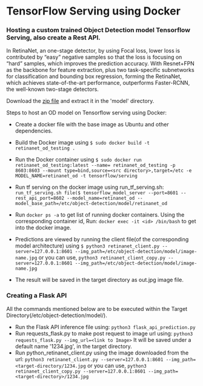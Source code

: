 # TensorFlow Serving using Docker

### Hosting a custom trained Object Detection model Tensorflow Serving, also create a Rest API.

In RetinaNet, an one-stage detector, by using Focal loss, lower loss is contributed by “easy” negative samples so that the loss is focusing on “hard” samples, which improves the prediction accuracy. With Resnet+FPN as the backbone for feature extraction, plus two task-specific subnetworks for classification and bounding box regression, forming the RetinaNet, which achieves state-of-the-art performance, outperforms Faster-RCNN, the well-known two-stage detectors.

Download the [zip file](https://drive.google.com/open?id=1Y7a5PzRlxcESmFMi7jB8hjeLS5VUYOYV) and extract it in the 'model' directory.

Steps to host an OD model on Tensorflow serving using Docker:
- Create a docker file with the base image as Ubuntu and other dependencies.
- Build the Docker image using `$ sudo docker build -t retinanet_od_testing .` 
- Run the Docker container using `$ sudo docker run retinanet_od_testing:latest --name= retinanet_od_testing -p 8603:8603 --mount type=bind,source=<src directory>,target=/etc -e MODEL_NAME=retinanet_od -t tensorflow/serving`


- Run tf serving on the docker image using run_tf_serving.sh: `run_tf_serving.sh file($ tensorflow_model_server --port=8601 --rest_api_port=8602 --model_name=retinanet_od --model_base_path=/etc/object-detection/model/retinanet_od`
- Run `docker ps -a` to get list of running docker containers. Using the corresponding container id, Run: `docker exec -it <id> /bin/bash` to get into the docker image.
- Predictions are viewed by running the client file(of the corresponding model architecture) using `$ python3 retinanet_client.py --server=127.0.0.1:8601 --img_path=/etc/object-detection/model/image-name.jpg` or you can use, `python3 retinanet_client_copy.py --server=127.0.0.1:8601 --img_path=/etc/object-detection/model/image-name.jpg`
- The result will be saved in the target directory as out.jpg image file.


### Creating a Flask API
  All the commands mentioned below are to be executed within the Target Directory(/etc/object-detection/model/).
- Run the Flask API inference file using: `python3 flask_api_prediction.py`
- Run requests_flask.py to make post request to image url using: `python3 requests_flask.py --img_url=<link to Image>`
  It will be saved under a default name '1234.jpg', in the target directory.
- Run python_retinanet_client.py using the image downloaded from the url: `python3 retinanet_client.py --server=127.0.0.1:8601 --img_path=<target-directory/1234.jpg`  or you can use, `python3 retinanet_client_copy.py --server=127.0.0.1:8601 --img_path=<target-directory>/1234.jpg`
